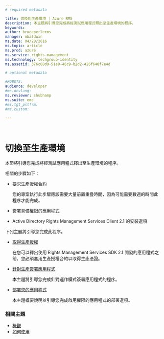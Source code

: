 ```yaml
---
# required metadata

title: 切換到生產環境 | Azure RMS
description: 本主題將引導您完成將經測試應用程式釋出至生產環境的程序。
keywords:
author: bruceperlerms
manager: mbaldwin
ms.date: 04/28/2016
ms.topic: article
ms.prod: azure
ms.service: rights-management
ms.technology: techgroup-identity
ms.assetid: 376c08d9-51e8-46c9-b2d2-426f648f7e4d

# optional metadata

#ROBOTS:
audience: developer
#ms.devlang:
ms.reviewer: shubhamp
ms.suite: ems
#ms.tgt_pltfrm:
#ms.custom:

---
```


﻿
# 切換至生產環境

本節將引導您完成將經測試應用程式釋出至生產環境的程序。

相關的步驟如下︰

-   要求生產授權合約

    您的專案執行此步驟應該需要大量前置重疊時間，因為可能需要數週的時間此程序才能完成。

-   簽署具備權限的應用程式
-   Active Directory Rights Management Services Client 2.1 的安裝選項

下列主題將引導您完成此程序。

- [取得生產授權](obtaining-a-production-license.md)

  在您可以釋出使用 Rights Management Services SDK 2.1 開發的應用程式之前，您必須套用生產授權合約以取得生產憑證。
- [針對生產簽署應用程式](signing-your-application-for-production.md)

  本主題將引導您完成針對運作模式簽署應用程式的程序。

- [部署您的應用程式](deploying-your-application.md)

  本主題概要說明並引導您完成啟用權限的應用程式的部署選項。
 

### 相關主題

* [概觀](ad-rms-overview.md)
* [如何使用](how-to-use-msipc.md)
 

 


<!--HONumber=Apr16_HO3-->


